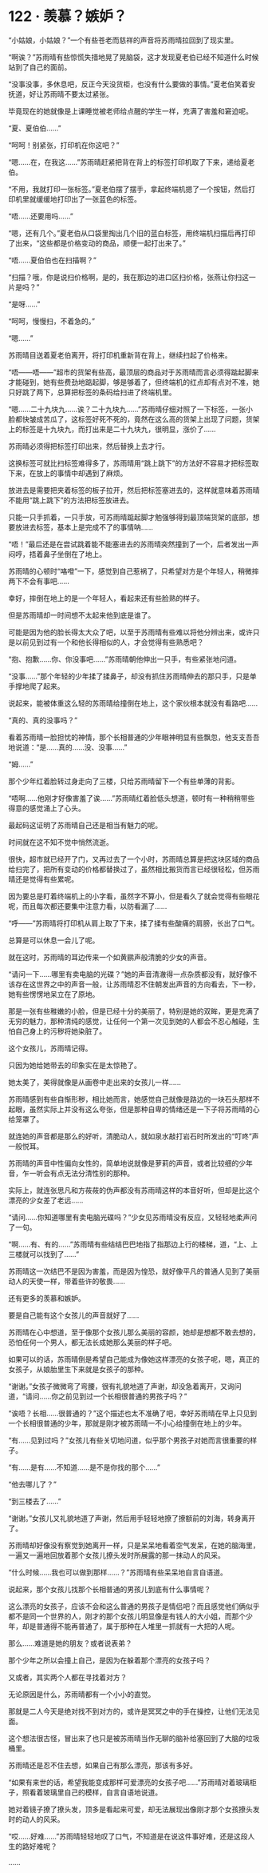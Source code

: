 # 122 · 羡慕？嫉妒？

“小姑娘，小姑娘？”一个有些苍老而慈祥的声音将苏雨晴拉回到了现实里。

“啊诶？”苏雨晴有些惊慌失措地晃了晃脑袋，这才发现夏老伯已经不知道什么时候站到了自己的面前。

“没事没事，多休息吧，反正今天没货柜，也没有什么要做的事情。”夏老伯笑着安抚道，好让苏雨晴不要太过紧张。

毕竟现在的她就像是上课睡觉被老师给点醒的学生一样，充满了害羞和窘迫呢。

“夏、夏伯伯……”

“呵呵！别紧张，打印机在你这吧？”

“嗯……在，在我这……”苏雨晴赶紧把背在背上的标签打印机取了下来，递给夏老伯。

“不用，我就打印一张标签。”夏老伯摆了摆手，拿起终端机摁了一个按钮，然后打印机里就缓缓地打印出了一张蓝色的标签。

“唔……还要用吗……”

“嗯，还有几个。”夏老伯从口袋里掏出几个旧的蓝白标签，用终端机扫描后再打印了出来，“这些都是价格变动的商品，顺便一起打出来了。”

“唔……夏伯伯也在扫描啊？”

“扫描？哦，你是说扫价格啊，是的，我在那边的进口区扫价格，张燕让你扫这一片是吗？”

“是呀……”

“呵呵，慢慢扫，不着急的。”

“嗯……”

苏雨晴目送着夏老伯离开，将打印机重新背在背上，继续扫起了价格来。

“唔——唔——”超市的货架有些高，最顶层的商品对于苏雨晴而言必须得踮起脚来才能碰到，她有些费劲地踮起脚，够是够着了，但终端机的红点却有点对不准，她只好跳了两下，总算把标签的条码给扫进了终端机里。

“嗯……二十九块九……诶？二十九块九……”苏雨晴仔细对照了一下标签，一张小脸都快皱成苦瓜了，这标签好死不死的，竟然在这么高的货架上出现了问题，货架上的标签是十九块九，而打出来是二十九块九，很明显，涨价了……

苏雨晴必须得把标签打印出来，然后替换上去才行。

这换标签可就比扫标签难得多了，苏雨晴用“跳上跳下”的方法好不容易才把标签取下来，在放上的事情中却遇到了麻烦。

放进去是需要把夹着标签的板子拉开，然后把标签塞进去的，这样就意味着苏雨晴不能用“跳上跳下”的方法把标签放进去。

只能一只手抓着，一只手放，可苏雨晴踮起脚才勉强够得到最顶端货架的底部，想要放进去标签，基本上是完成不了的事情呐……

“唔！”最后还是在尝试跳着能不能塞进去的苏雨晴突然撞到了一个，后者发出一声闷哼，捂着鼻子坐倒在了地上。

苏雨晴的心顿时“咯噔”一下，感觉到自己惹祸了，只希望对方是个年轻人，稍微摔两下不会有事吧……

幸好，摔倒在地上的是一个年轻人，看起来还有些脸熟的样子。

但是苏雨晴却一时间想不太起来他到底是谁了。

可能是因为他的脸长得太大众了吧，以至于苏雨晴有些难以将他分辨出来，或许只是以前见到过有一个和他长得相似的人，才会觉得有些熟悉吧？

“抱、抱歉……你、你没事吧……”苏雨晴朝他伸出一只手，有些紧张地问道。

“没事……”那个年轻的少年揉了揉鼻子，却没有抓住苏雨晴伸去的那只手，只是单手撑地爬了起来。

说起来，能被体重这么轻的苏雨晴给撞倒在地上，这个家伙根本就没有看路吧……

“真的、真的没事吗？”

看着苏雨晴一脸担忧的神情，那个长相普通的少年眼神明显有些飘忽，他支支吾吾地说道：“是……真的……没、没事……”

“姆……”

那个少年红着脸转过身走向了三楼，只给苏雨晴留下一个有些单薄的背影。

“唔啊……他刚才好像害羞了诶……”苏雨晴红着脸低头想道，顿时有一种稍稍带些得意的感觉涌上了心头。

最起码这证明了苏雨晴自己还是相当有魅力的呢。

时间就在这不知不觉中悄然流逝。

很快，超市就已经开了门，又再过去了一个小时，苏雨晴总算是把这块区域的商品给扫完了，把所有变动的价格都替换过了，虽然相比搬货而言已经很轻松，但苏雨晴还是觉得有些累呢。

因为要总是盯着终端机上的小字看，虽然字不算小，但是看久了就会觉得有些眼花呢，而且每次都还要集中注意力看，以防看漏了……

“呼——”苏雨晴将打印机从肩上取了下来，揉了揉有些酸痛的肩膀，长出了口气。

总算是可以休息一会儿了呢。

就在这时，苏雨晴的耳边传来一个如黄鹂声般清脆的少女的声音。

“请问一下……哪里有卖电脑的光碟？”她的声音清澈得一点杂质都没有，就好像不该存在这世界之中的声音一般，让苏雨晴忍不住朝发出声音的方向看去，下一秒，她有些愣愣地呆立在了原地。

那是一张有些稚嫩的小脸，但是已经十分的美丽了，特别是她的双眸，更是充满了无穷的魅力，那种清纯的感觉，让任何一个第一次见到她的人都会不忍心触碰，生怕自己身上的污秽将她染脏了。

这个女孩儿，苏雨晴记得。

只因为她给她带去的印象实在是太惊艳了。

她太美了，美得就像是从画卷中走出来的女孩儿一样……

苏雨晴感到有些自惭形秽，相比她而言，她感觉自己就像是路边的一块石头那样不起眼，虽然实际上并没有这么夸张，但是那种自卑的情绪还是一下子将苏雨晴的心给笼罩了。

就连她的声音都是那么的好听，清脆动人，就如泉水敲打岩石时所发出的“叮咚”声一般悦耳。

苏雨晴的声音中性偏向女性的，简单地说就像是萝莉的声音，或者比较细的少年音，乍一听会有点无法分清性别的那种。

实际上，就连张思凡和方莜莜的伪声都没有苏雨晴这样的本音好听，但却是比这个漂亮的少女差了老远……

“请问……你知道哪里有卖电脑光碟吗？”少女见苏雨晴没有反应，又轻轻地柔声问了一句。

“啊……有、有的……”苏雨晴有些结结巴巴地指了指那边上行的楼梯，道，“上、上三楼就可以找到了……”

苏雨晴这一次结巴不是因为害羞，而是因为惶恐，就好像平凡的普通人见到了美丽动人的天使一样，带着些许的敬畏……

还有更多的羡慕和嫉妒。

要是自己能有这个女孩儿的声音就好了……

苏雨晴在心中想道，至于像那个女孩儿那么美丽的容颜，她却是想都不敢去想的，恐怕任何一个男人，都无法长成她那么美丽的样子吧。

如果可以的话，苏雨晴倒是希望自己能成为像她这样漂亮的女孩子呢，嗯，真正的女孩子，从娘胎里生下来就是女孩子的那种。

“谢谢。”女孩子微微弯了弯腰，很有礼貌地道了声谢，却没急着离开，又询问道，“请问……你之前见到过一个长相很普通的男孩子吗？”

“诶唔？长相……很普通的？”这个描述也太不准确了吧，幸好苏雨晴在早上只见到一个长相很普通的少年，那就是刚才被苏雨晴一不小心给撞倒在地上的少年。

“有……见到过吗？”女孩儿有些关切地问道，似乎那个男孩子对她而言很重要的样子。

“有……是有……不知道……是不是你找的那个……”

“他去哪儿了？”

“到三楼去了……”

“谢谢。”女孩儿又礼貌地道了声谢，然后用手轻轻地撩了撩额前的刘海，转身离开了。

苏雨晴却好像没有察觉到她离开一样，只是呆呆地看着空气发呆，在她的脑海里，一遍又一遍地回放着那个女孩儿撩头发时所展露的那一抹动人的风采。

“什么时候……我也可以做到那样……？”苏雨晴有些呆呆地自言自语道。

说起来，那个女孩儿找那个长相普通的男孩儿到底有什么事情呢？

这么漂亮的女孩子，应该不会和这么普通的男孩子是情侣吧？而且感觉他们俩似乎都不是同一个世界的人，刚才的那个女孩儿明显像是有钱人的大小姐，而那个少年，却是普通得不能再普通了，属于那种在人堆里一抓就有一大把的人呢。

那么……难道是她的朋友？或者说表弟？

那个少年之所以会撞上自己，是因为在躲着那个漂亮的女孩子吗？

又或者，其实两个人都在寻找着对方？

无论原因是什么，苏雨晴都有一个小小的直觉。

那就是二人今天是绝对找不到对方的，或许是冥冥之中的手在操控，让他们无法见面。

这个想法很古怪，冒出来了也只是被苏雨晴当作无聊的脑补给塞回到了大脑的垃圾桶里。

苏雨晴还是忍不住去想，如果自己有那么漂亮，那该有多好。

“如果有来世的话，希望我能变成那样可爱漂亮的女孩子吧……”苏雨晴对着玻璃柜子，照看着玻璃里自己的模样，自言自语地说道。

她对着镜子撩了撩头发，顶多是看起来可爱，却无法展现出像刚才那个女孩撩头发时的动人的风采。

“哎……好难……”苏雨晴轻轻地叹了口气，不知道是在说这件事好难，还是这段人生的路好难呢？

……
